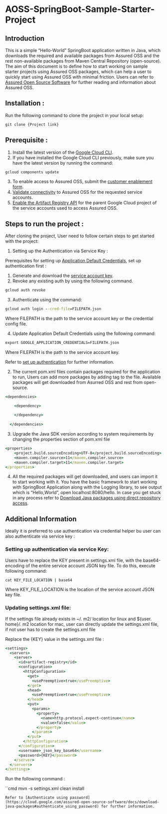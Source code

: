 # AOSS-SpringBoot-Sample-Starter-Project

## Introduction
This is a simple “Hello-World” SpringBoot application written in Java, which downloads the required and available packages from Assured OSS and the rest non-available packages from Maven Central Repository (open-source). The aim of this document is to define how to start working on sample starter projects using Assured OSS packages, which can help a user to quickly start using Assured OSS with minimal friction.
Users can refer to [Assured Open Source Software](https://cloud.google.com/assured-open-source-software) for further reading and information about Assured OSS.

## Installation : 
Run the following command to clone the project in your local setup: 

```cmd
git clone {Project link}
```

## Prerequisite : 
1. Install the latest version of the [Google Cloud CLI](https://cloud.google.com/sdk/docs/install).
2. If you have installed the Google Cloud CLI previously, make sure you have the latest version by running the command:

```cmd
gcloud components update
```
3. To enable access to Assured OSS, submit the [customer enablement form](https://developers.google.com/assured-oss#get-started).
4. [Validate connectivity](https://cloud.google.com/assured-open-source-software/docs/validate-connection) to Assured OSS for the requested service accounts.
5. [Enable the Artifact Registry API](https://cloud.google.com/artifact-registry/docs/enable-service) for the parent Google Cloud project of the service accounts used to access Assured OSS.
 
## Steps to run the project :
After cloning the project, User need to follow certain steps to get started with the project:

1. Setting up the Authentication via Service Key : 

Prerequisites for setting up [Application Default Credentials](https://cloud.google.com/docs/authentication#adc), set up authentication first : 

1. Generate and download the [service account key](https://cloud.google.com/iam/docs/keys-create-delete#creating).
2. Revoke any existing auth by using the following command.

```cmd
gcloud auth revoke
```

3. Authenticate using the command:

```cmd
gcloud auth login --cred-file=FILEPATH.json
```
Where FILEPATH is the path to the service account key or the credential config file.

4. Update Application Default Credentials using the following command:

```cmd
export GOOGLE_APPLICATION_CREDENTIALS=FILEPATH.json
```
Where FILEPATH is the path to the service account key.

Refer to [set up authentication](https://cloud.google.com/assured-open-source-software/docs/validate-connection#set_up_authentication) for further information.

2. The current pom.xml files contain packages required for the application to run, Users can add more packages by adding <dependency> tag to the file. Available packages will get downloaded from Asurred OSS and rest from open-source.

```cmd
<dependencies>

    <dependency>
      
    </dependency>
	
  </dependencies>
```

3. Upgrade the Java SDK version according to system requirements by changing the properties section of pom.xml file

```cmd
<properties>
    <project.build.sourceEncoding>UTF-8</project.build.sourceEncoding>
    <maven.compiler.source>11</maven.compiler.source>
    <maven.compiler.target>11</maven.compiler.target>
</properties>
```

4. All the required packages will get downloaded, and users can import it to start working with it. 
You have the basic framework to start working with SpringBoot Application along with the Logging library, to see output which is “Hello,World”, open localhost:8080/hello.
In case you get stuck in any process refer to [Download Java packages using direct repository access](https://cloud.google.com/assured-open-source-software/docs/download-java-packages#access_packages_not_available_in_assured_oss).


## Additional Information

Ideally it is preferred to use authentication via credential helper bu user can also authenticate via service key : 

### Setting up authentication via service Key:

Users have to replace the KEY present in settings.xml file, with the base64-encoding of the entire service account JSON key file. To do this, execute following command:

```cmd
cat KEY_FILE_LOCATION | base64
```
Where KEY_FILE_LOCATION is the location of the service account JSON key file.

### Updating settings.xml file:

If the settings file already exists in ~/. m2/  location for linux and ${user. home}/. m2 location for mac, user can directly update the settings.xml file, if not user has to create the settings.xml file

Replace the {KEY} value in the settings.xml file :


```cmd
<settings>
  <servers>
    <server>
      <id>artifact-registry</id>
      <configuration>
        <httpConfiguration>
          <get>
            <usePreemptive>true</usePreemptive>
          </get>
          <head>
            <usePreemptive>true</usePreemptive>
          </head>
          <put>
            <params>
              <property>
                <name>http.protocol.expect-continue</name>
                <value>false</value>
              </property>
            </params>
          </put>
        </httpConfiguration>
      </configuration>
      <username>_json_key_base64</username>
      <password>{KEY}</password>
    </server>
  </servers>
</settings>
```

Run the following command :

``cmd
mvn -s settings.xml clean install
```
Refer to [Authenticate using password](https://cloud.google.com/assured-open-source-software/docs/download-java-packages#authenticate_using_password) for further information.



